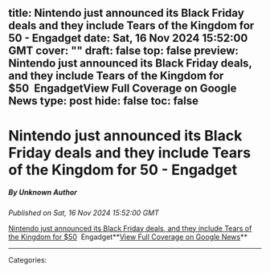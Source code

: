 title: Nintendo just announced its Black Friday deals and they include Tears of the Kingdom for 50 - Engadget
date: Sat, 16 Nov 2024 15:52:00 GMT
cover: ""
draft: false
top: false
preview: Nintendo just announced its Black Friday deals, and they include Tears of the Kingdom for $50&nbsp;&nbsp;EngadgetView Full Coverage on Google News
type: post
hide: false
toc: false
---

# Nintendo just announced its Black Friday deals and they include Tears of the Kingdom for 50 - Engadget
##### By Unknown Author
_Published on Sat, 16 Nov 2024 15:52:00 GMT_

[Nintendo just announced its Black Friday deals, and they include Tears of the Kingdom for $50](https://news.google.com/rss/articles/CBMi0wFBVV95cUxNeFlBMTBDdTRLUzJ3SFNmWTFtQ3huT0hWQUNET3R1b3RyX0RURWhNcnZmQmJ2MzN4bGlQUEU1SC1hcVdRemJxOUt5aFFsbmJJbW40WkszYndicGtHbWNRVjN1M19kdDBLVUJVYV9ibk5FY2FQTDFHOXNybXVzRGZlRXY2NUp5eDZXRXJyejl3Ymc5Z2wzT1hIZXRZd0RaazNHT0pZeWRZYXFaUldsWDA2TjNxS1FDdFJLTi1KU1U3cUJaY1ZMS3ptVkJRUUFzWGZFNm9B?oc=5)  Engadget**[View Full Coverage on Google News](https://news.google.com/stories/CAAqNggKIjBDQklTSGpvSmMzUnZjbmt0TXpZd1NoRUtEd2lPODhMWERCRzdBTXAyNE1PZFZpZ0FQAQ?hl=en-US&gl=US&ceid=US:en&oc=5)**

---
Categories: 
